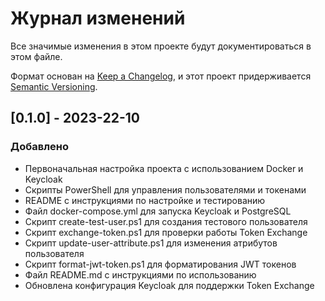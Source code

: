 # Журнал изменений

Все значимые изменения в этом проекте будут документироваться в этом файле.

Формат основан на [Keep a Changelog](https://keepachangelog.com/ru/1.0.0/),
и этот проект придерживается [Semantic Versioning](https://semver.org/spec/v2.0.0.html).

## [0.1.0] - 2023-22-10

### Добавлено
- Первоначальная настройка проекта с использованием Docker и Keycloak
- Скрипты PowerShell для управления пользователями и токенами
- README с инструкциями по настройке и тестированию
- Файл docker-compose.yml для запуска Keycloak и PostgreSQL
- Скрипт create-test-user.ps1 для создания тестового пользователя
- Скрипт exchange-token.ps1 для проверки работы Token Exchange
- Скрипт update-user-attribute.ps1 для изменения атрибутов пользователя
- Скрипт format-jwt-token.ps1 для форматирования JWT токенов
- Файл README.md с инструкциями по использованию
- Обновлена конфигурация Keycloak для поддержки Token Exchange
